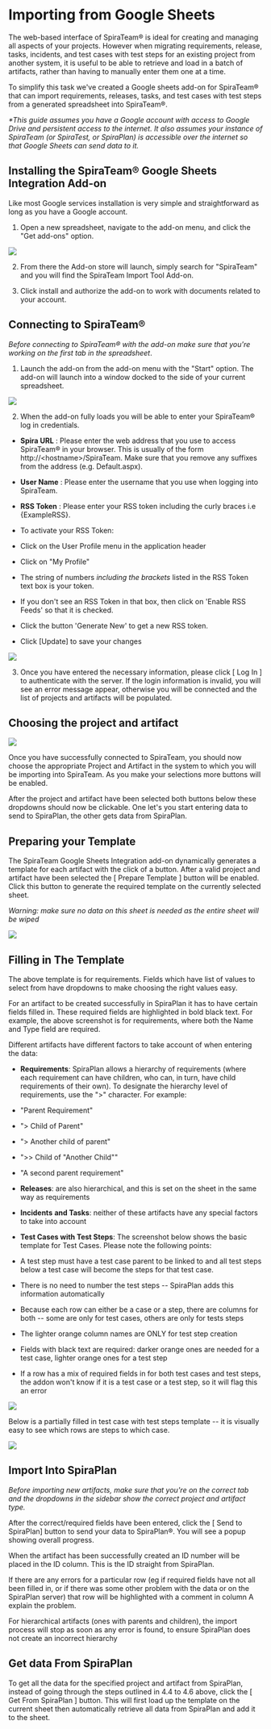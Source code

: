 # Importing from Google Sheets

The web-based interface of SpiraTeam® is ideal for creating and managing
all aspects of your projects. However when migrating requirements,
release, tasks, incidents, and test cases with test steps for an
existing project from another system, it is useful to be able to
retrieve and load in a batch of artifacts, rather than having to
manually enter them one at a time.

To simplify this task we've created a Google sheets add-on for
SpiraTeam® that can import requirements, releases, tasks, and test cases
with test steps from a generated spreadsheet into SpiraTeam®.

*\*This guide assumes you have a Google account with access to Google
Drive and persistent access to the internet. It also assumes your
instance of SpiraTeam (or SpiraTest, or SpiraPlan) is accessible over
the internet so that Google Sheets can send data to it.*

## Installing the SpiraTeam® Google Sheets Integration Add-on

Like most Google services installation is very simple and
straightforward as long as you have a Google account.

1.  Open a new spreadsheet, navigate to the add-on menu, and click the
"Get add-ons" option.

![](img/Importing_from_Google_Sheets_27.png)




2.  From there the Add-on store will launch, simply search for
"SpiraTeam" and you will find the SpiraTeam Import Tool Add-on.

<!-- -->

3.  Click install and authorize the add-on to work with documents
related to your account.

## Connecting to SpiraTeam®

*Before connecting to SpiraTeam® with the add-on make sure that you're
working on the first tab in the spreadsheet*.

1.  Launch the add-on from the add-on menu with the "Start" option. The
add-on will launch into a window docked to the side of your current
spreadsheet.

![](img/Importing_from_Google_Sheets_28.png)




2.  When the add-on fully loads you will be able to enter your
SpiraTeam® log in credentials.

-   **Spira URL** : Please enter the web address that you use to access
SpiraTeam® in your browser. This is usually of the form
http://\<hostname\>/SpiraTeam. Make sure that you remove any
suffixes from the address (e.g. Default.aspx).

<!-- -->

-   **User Name** : Please enter the username that you use when logging
into SpiraTeam.

<!-- -->

-   **RSS Token** : Please enter your RSS token including the curly
braces i.e {ExampleRSS}.

-   To activate your RSS Token:

-   Click on the User Profile menu in the application header

-   Click on "My Profile"

-   The string of numbers *including the brackets* listed in the
RSS Token text box is your token.

-   If you don\'t see an RSS Token in that box, then click on
\'Enable RSS Feeds\' so that it is checked.

-   Click the button \'Generate New\' to get a new RSS token.

-   Click \[Update\] to save your changes

![](img/Importing_from_Google_Sheets_29.png)




3.  Once you have entered the necessary information, please click \[ Log
In \] to authenticate with the server. If the login information is
invalid, you will see an error message appear, otherwise you will be
connected and the list of projects and artifacts will be populated.

## Choosing the project and artifact

![](img/Importing_from_Google_Sheets_30.png)




Once you have successfully connected to SpiraTeam, you should now choose
the appropriate Project and Artifact in the system to which you will be
importing into SpiraTeam. As you make your selections more buttons will
be enabled.

After the project and artifact have been selected both buttons below
these dropdowns should now be clickable. One let's you start entering
data to send to SpiraPlan, the other gets data from SpiraPlan.

## Preparing your Template

The SpiraTeam Google Sheets Integration add-on dynamically generates a
template for each artifact with the click of a button. After a valid
project and artifact have been selected the \[ Prepare Template \]
button will be enabled. Click this button to generate the required
template on the currently selected sheet.

*Warning: make sure no data on this sheet is needed as the entire sheet
will be wiped*

![](img/Importing_from_Google_Sheets_31.png)




## Filling in The Template

The above template is for requirements. Fields which have list of values
to select from have dropdowns to make choosing the right values easy.

For an artifact to be created successfully in SpiraPlan it has to have
certain fields filled in. These required fields are highlighted in bold
black text. For example, the above screenshot is for requirements, where
both the Name and Type field are required.

Different artifacts have different factors to take account of when
entering the data:

-   **Requirements**: SpiraPlan allows a hierarchy of requirements
(where each requirement can have children, who can, in turn, have
child requirements of their own). To designate the hierarchy level
of requirements, use the "\>" character. For example:

-   "Parent Requirement"

-   "\> Child of Parent"

-   "\> Another child of parent"

-   "\>\> Child of "Another Child""

-   "A second parent requirement"

-   **Releases**: are also hierarchical, and this is set on the sheet in
the same way as requirements

-   **Incidents** **and Tasks**: neither of these artifacts have any
special factors to take into account

-   **Test Cases with Test Steps**: The screenshot below shows the basic
template for Test Cases. Please note the following points:

-   A test step must have a test case parent to be linked to and all
test steps below a test case will become the steps for that test
case.

-   There is no need to number the test steps -- SpiraPlan adds this
information automatically

-   Because each row can either be a case or a step, there are
columns for both -- some are only for test cases, others are
only for tests steps

-   The lighter orange column names are ONLY for test step creation

-   Fields with black text are required: darker orange ones are
needed for a test case, lighter orange ones for a test step

-   If a row has a mix of required fields in for both test cases and
test steps, the addon won't know if it is a test case or a test
step, so it will flag this an error

![](img/Importing_from_Google_Sheets_32.png)




Below is a partially filled in test case with test steps template -- it
is visually easy to see which rows are steps to which case.

![](img/Importing_from_Google_Sheets_33.png)




## Import Into SpiraPlan

*Before importing new artifacts, make sure that you're on the correct
tab and the dropdowns in the sidebar show the correct project and
artifact type.*

After the correct/required fields have been entered, click the \[ Send
to SpiraPlan\] button to send your data to SpiraPlan®. You will see a
popup showing overall progress.

When the artifact has been successfully created an ID number will be
placed in the ID column. This is the ID straight from SpiraPlan.

If there are any errors for a particular row (eg if required fields have
not all been filled in, or if there was some other problem with the data
or on the SpiraPlan server) that row will be highlighted with a comment
in column A explain the problem.

For hierarchical artifacts (ones with parents and children), the import
process will stop as soon as any error is found, to ensure SpiraPlan
does not create an incorrect hierarchy

## Get data From SpiraPlan

To get all the data for the specified project and artifact from
SpiraPlan, instead of going through the steps outlined in 4.4 to 4.6
above, click the \[ Get From SpiraPlan \] button. This will first load
up the template on the current sheet then automatically retrieve all
data from SpiraPlan and add it to the sheet.

